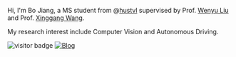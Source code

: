 <!-- <img align="right" src="https://github-readme-stats.vercel.app/api?username=rb93dett&show_icons=true"> -->

Hi, I'm Bo Jiang, a MS student from @[hustvl](https://github.com/hustvl) supervised by Prof. [Wenyu Liu](http://eic.hust.edu.cn/professor/liuwenyu/) and Prof. [Xinggang Wang](http://xinggangw.info).

My research interest include Computer Vision and Autonomous Driving.

<p align="left">
  <a>
      <img src="https://visitor-badge.glitch.me/badge?page_id=rb93dett.rb93dett" alt="visitor badge"/>
  </a>
  <a href="https://www.cnblogs.com/rb26dett">
      <img alt="Blog" src="https://img.shields.io/badge/Blog-%40rb93dett-red" />
    </a>
</p>


